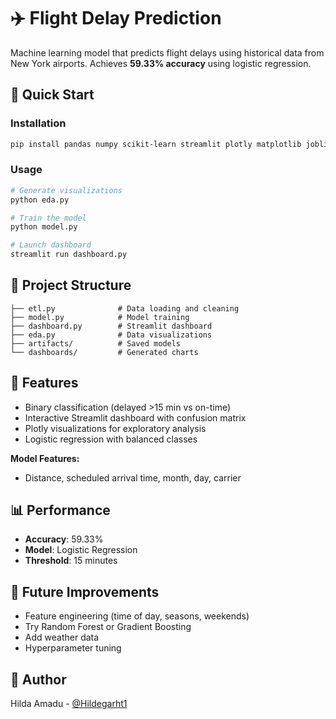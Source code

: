 # ✈️ Flight Delay Prediction

Machine learning model that predicts flight delays using historical data from New York airports. Achieves **59.33% accuracy** using logistic regression.

## 🚀 Quick Start

### Installation
```bash
pip install pandas numpy scikit-learn streamlit plotly matplotlib joblib
```

### Usage
```bash
# Generate visualizations
python eda.py

# Train the model
python model.py

# Launch dashboard
streamlit run dashboard.py
```

## 📁 Project Structure

```
├── etl.py              # Data loading and cleaning
├── model.py            # Model training
├── dashboard.py        # Streamlit dashboard
├── eda.py              # Data visualizations
├── artifacts/          # Saved models
└── dashboards/         # Generated charts
```

## 🎯 Features

- Binary classification (delayed >15 min vs on-time)
- Interactive Streamlit dashboard with confusion matrix
- Plotly visualizations for exploratory analysis
- Logistic regression with balanced classes

**Model Features:**
- Distance, scheduled arrival time, month, day, carrier

## 📊 Performance

- **Accuracy**: 59.33%
- **Model**: Logistic Regression
- **Threshold**: 15 minutes

## 🔮 Future Improvements

- Feature engineering (time of day, seasons, weekends)
- Try Random Forest or Gradient Boosting
- Add weather data
- Hyperparameter tuning

## 👤 Author

Hilda Amadu - [@Hildegarht1](https://github.com/hildegarht1)
